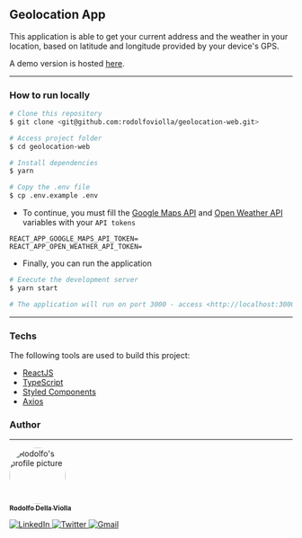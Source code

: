 ## Geolocation App

This application is able to get your current address and the weather in your location, based on latitude and longitude provided by your device's GPS.

A demo version is hosted [here](https://geolocation-web.vercel.app/).

---

### How to run locally

```bash
# Clone this repository
$ git clone <git@github.com:rodolfoviolla/geolocation-web.git>

# Access project folder
$ cd geolocation-web

# Install dependencies
$ yarn

# Copy the .env file
$ cp .env.example .env

```

- To continue, you must fill the [Google Maps API](https://console.cloud.google.com/google/maps-apis/credentials) and [Open Weather API](https://home.openweathermap.org/api_keys) variables with your `API tokens`

```
REACT_APP_GOOGLE_MAPS_API_TOKEN=
REACT_APP_OPEN_WEATHER_API_TOKEN=
```
- Finally, you can run the application

```bash
# Execute the development server
$ yarn start

# The application will run on port 3000 - access <http://localhost:3000>
```
---
### Techs

The following tools are used to build this project:

- [ReactJS](https://pt-br.reactjs.org/)
- [TypeScript](https://www.typescriptlang.org/)
- [Styled Components](https://styled-components.com/)
- [Axios](https://axios-http.com/)
### Author
---

<p>
  <a href="#">
    <img src="https://avatars1.githubusercontent.com/u/64096832?s=460&u=b785643ea39e67bb0f05c9f4d43e478b7029c807&v=4" height="100px" width="100px" style="border-radius:50px" alt="Rodolfo's profile picture"/>
    <br />
    <sub><b>Rodolfo Della Violla</b></sub>
  </a>

  <p>
    <a href="https://www.linkedin.com/in/rodolfoviolla/">
      <img alt="LinkedIn" src="https://img.shields.io/badge/-LinkedIn-%237159c1?style=flat&logo=linkedin">
    </a>
    <a href="https://twitter.com/RodolfoViolla">
      <img alt="Twitter" src="https://img.shields.io/badge/-Twitter-%237159c1?style=flat&logo=twitter">
    </a>
    <a href="mailto:rodolfo.violla@gmail.com">
      <img alt="Gmail" src="https://img.shields.io/badge/-Email-%237159c1?style=flat&logo=gmail">
    </a>
  </p>
</p>
